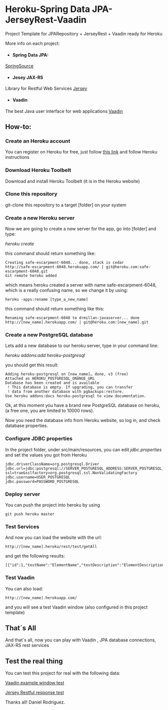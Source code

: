 Heroku-Spring Data JPA-JerseyRest-Vaadin
=======================

Project Template for JPARepository + JerseyRest + Vaadin ready for Heroku

More info on each project:

* #### Spring Data JPA: 
<a href="http://blog.springsource.org/2011/02/10/getting-started-with-spring-data-jpa/">SpringSource</a>

* #### Jesey JAX-RS
Library for Restful Web Services
<a href="http://jersey.java.net/">Jersey</a>

* #### Vaadin
The best Java user interface for web applications
<a href="http://www.vaadin.com">Vaadin</a>



How-to:
-------------

### Create an Heroku account

You can register on Heroku for free, just follow [this link](www.heroku.com) and follow Heroku instructions

### Download Heroku Toolbelt

Download and install Heroku Toolbelt (it is in the Heroku website)

### Clone this repository

git-clone this repository to a target [folder] on your system

### Create a new Heroku server

Now we are going to create a new server for the app, go into [folder] and type:

*heroku create*

this command should return something like:

	Creating safe-escarpment-6048... done, stack is cedar
	http://safe-escarpment-6048.herokuapp.com/ | git@heroku.com:safe-escarpment-6048.git
	Git remote heroku added

which means heroku created a server with name safe-escarpment-6048, which is a really confusing name, so we change it by using:

	heroku -apps:rename [type_a_new_name]

this command should return something like this:

	Renaming safe-escarpment-6048 to drmillan-javaserver... done
	http://[new_name].herokuapp.com/ | git@heroku.com:[new_name].git

### Create a new PostgreSQL database

Lets add a new database to our heroku server, type in your command line:

*heroku addons:add heroku-postgresql*

you should get this result:

	Adding heroku-postgresql on [new_name]… done, v3 (free)
	Attached as HEROKU_POSTGRESQL_ORANGE_URL
	Database has been created and is available
	 ! This database is empty. If upgrading, you can transfer
	 ! data from another database with pgbackups:restore.
	Use heroku addons:docs heroku-postgresql to view documentation.

Ok, at this moment you have a brand new PostgreSQL database on heroku, (a free one, you are limited to 10000 rows).

Now you need the database info from Heroku website, so log in, and check database properties.

### Configure JDBC properties

In the project folder, under src/main/resources, you can edit *jdbc.properties* and set the values you got from Heroku

	jdbc.driverClassName=org.postgresql.Driver
	jdbc.url=jdbc:postgresql://SERVER_POSTGRESQL_ADDRESS:SERVER_POSTGRESQL_PORT/SERVER_POSTGRESQL_DATABASE?ssl=true&sslfactory=org.postgresql.ssl.NonValidatingFactory
	jdbc.username=USER_POSTGRESQL
	jdbc.password=PASSWORD_POSTGRESQL

### Deploy server

You can push the project into heroku by using 

	git push heroku master


### Test Services

And now you can load the website with the url:

	http://[new_name].heroku/rest/test/getAll

and get the following results:

	[{"id":1,"testName":"ElementName","testDescription":"ElementDescription"}]

### Test Vaadin

You can also load:

	http://[new_name].herokuapp.com/

and you will see a test Vaadin window (also configured in this project template)


## That´s All

And that´s all, now you can play with Vaadin , JPA database connections, JAX-RS rest services


## Test the real thing

You can test this project for real with the following data:

[Vaadin example window test](http://drmillan-javaserver.herokuapp.com)

[Jersey Restful response test](http://drmillan-javaserver.herokuapp.com/rest/test/getAll)

Thanks all!
Daniel Rodríguez.
